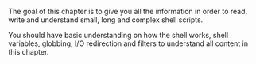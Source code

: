 The goal of this chapter is to give you all the information in order to read, write and understand small, long and complex shell scripts.

You should have basic understanding on how the shell works, shell variables, globbing, I/O redirection and filters to understand all content in this chapter.

